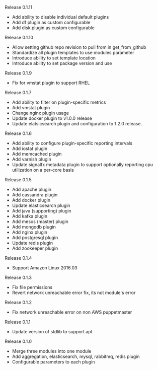 Release 0.1.11
  * Add ability to disable individual default plugins
  * Add df plugin as custom configurable
  * Add disk plugin as custom configurable

Release 0.1.10
  * Allow setting github repo revision to pull from in get_from_github
  * Standardize all plugin templates to use modules parameter
  * Introduce ability to set template location
  * Introduce ability to set package version and use

Release 0.1.9
  * Fix for vmstat plugin to support RHEL

Release 0.1.7
  * Add ability to filter on plugin-specific metrics
  * Add vmstat plugin
  * Change nginx plugin usage
  * Update docker plugin to v1.0.0 release
  * Update elatsicsearch plugin and configuration to 1.2.0 release.

Release 0.1.6
  * Add ability to configure plugin-specific reporting intervals
  * Add iostat plugin
  * Add memcached plugin
  * Add varnish plugin
  * Update signalfx metadata plugin to support optionally reporting cpu utilization on a per-core basis

Release 0.1.5
  * Add apache plugin
  * Add cassandra plugin
  * Add docker plugin
  * Update elasticsearch plugin
  * Add java (supporting) plugin
  * Add kafka plugin
  * Add mesos (master) plugin
  * Add mongodb plugin
  * Add nginx plugin
  * Add postgresql plugin
  * Update redis plugin
  * Add zookeeper plugin

Release 0.1.4
  * Support Amazon Linux 2016.03

Release 0.1.3
  * Fix file permissions
  * Revert network unreachable error fix, its not module's error

Release 0.1.2
  * Fix network unreachable error on non AWS puppetmaster

Release 0.1.1
  * Update version of stdlib to support apt

Release 0.1.0

  * Merge three modules into one module
  * Add aggregation, elasticsearch, mysql, rabbitmq, redis plugin
  * Configurable parameters to each plugin
